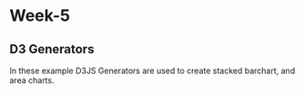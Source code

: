 # Week-5 
## D3 Generators
In these example D3JS Generators are used to create stacked barchart, and area charts.
